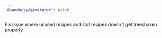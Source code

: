 ```yaml
---
'@pandacss/generator': patch
---
```


Fix issue where unused recipes and slot recipes doesn't get treeshaken properly
